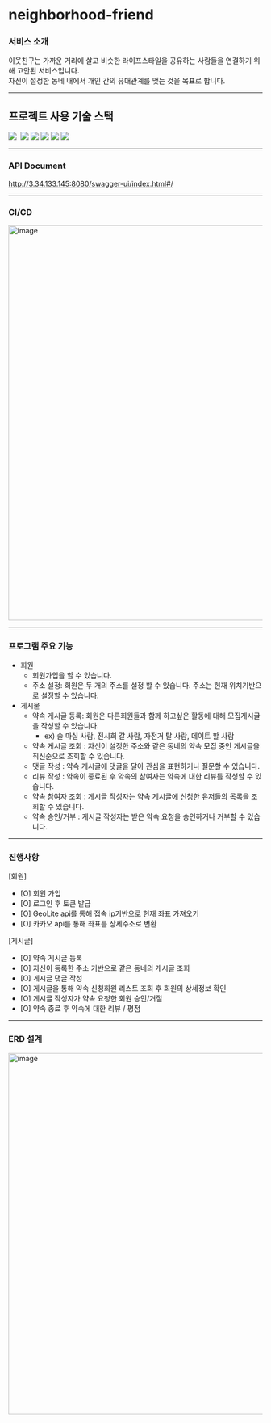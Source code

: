 # neighborhood-friend

### 서비스 소개
이웃친구는 가까운 거리에 살고 비슷한 라이프스타일을 공유하는 사람들을 연결하기 위해 고안된 서비스입니다. \
자신이 설정한 동네 내에서 개인 간의 유대관계를 맺는 것을 목표로 합니다.

---

## 프로젝트 사용 기술 스택
<img src="https://img.shields.io/badge/JAVA-007396?style=for-the-badge&logo=Java&logoColor=white">&nbsp;
<img src="https://img.shields.io/badge/Spring-6DB33F?style=for-the-badge&logo=Spring&logoColor=white">
<img src="https://img.shields.io/badge/JPA-green?style=for-the-badge&logo=JPA&logoColor=white">
<img src="https://img.shields.io/badge/mariadb-003545?style=for-the-badge&logo=mariadb&logoColor=white">
<img src="https://img.shields.io/badge/aws_EC2-FF9900?style=for-the-badge&logo=Amazon EC2&logoColor=white">
<img src="https://img.shields.io/badge/aws_S3-569A31?style=for-the-badge&logo=Amazon S3&logoColor=white">
<br>

---

### API Document
http://3.34.133.145:8080/swagger-ui/index.html#/

---

### CI/CD
<img width="783" alt="image" src="https://github.com/jodonghyeon3/neighborhood-friend/assets/117457834/79b93fab-fdeb-404b-9376-186b1f9d7045">

---

### 프로그램 주요 기능
- 회원
  - 회원가입을 할 수 있습니다.
  - 주소 설정: 회원은 두 개의 주소를 설정 할 수 있습니다. 주소는 현재 위치기반으로 설정할 수 있습니다.
- 게시물
  - 약속 게시글 등록: 회원은 다른회원들과 함께 하고싶은 활동에 대해 모집게시글을 작성할 수 있습니다.
    - ex) 술 마실 사람, 전시회 갈 사람, 자전거 탈 사람, 데이트 할 사람
  - 약속 게시글 조회 : 자신이 설정한 주소와 같은 동네의 약속 모집 중인 게시글을 최신순으로 조회할 수 있습니다.
  - 댓글 작성 : 약속 게시글에 댓글을 달아 관심을 표현하거나 질문할 수 있습니다.
  - 리뷰 작성 : 약속이 종료된 후 약속의 참여자는 약속에 대한 리뷰를 작성할 수 있습니다.
  - 약속 참여자 조회 : 게시글 작성자는 약속 게시글에 신청한 유저들의 목록을 조회할 수 있습니다.
  - 약속 승인/거부 : 게시글 작성자는 받은 약속 요청을 승인하거나 거부할 수 있습니다.
<hr>

### 진행사항
[회원]
- [O] 회원 가입
- [O] 로그인 후 토큰 발급
- [O] GeoLite api를 통해 접속 ip기반으로 현재 좌표 가져오기
- [O] 카카오 api를 통해 좌표를 상세주소로 변환

[게시글]
- [O] 약속 게시글 등록
- [O] 자신이 등록한 주소 기반으로 같은 동네의 게시글 조회
- [O] 게시글 댓글 작성
- [O] 게시글을 통해 약속 신청회원 리스트 조회 후 회원의 상세정보 확인
- [O] 게시글 작성자가 약속 요청한 회원 승인/거절
- [O] 약속 종료 후 약속에 대한 리뷰 / 평점

---
### ERD 설계
<img width="716" alt="image" src="https://github.com/jodonghyeon3/neighborhood-friend/assets/117457834/d5952177-ae9e-4077-84b5-78dd44f38633">






